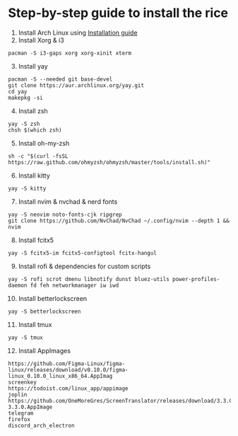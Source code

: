 # Step-by-step guide to install the rice
1. Install Arch Linux using [Installation guide](https://wiki.archlinux.org/title/Installation_guide)
2. Install Xorg & i3
```
pacman -S i3-gaps xorg xorg-xinit xterm
```
3. Install yay
```
pacman -S --needed git base-devel
git clone https://aur.archlinux.org/yay.git
cd yay
makepkg -si
```
4. Install zsh
```
yay -S zsh
chsh $(which zsh)
```
5. Install oh-my-zsh
```
sh -c "$(curl -fsSL https://raw.github.com/ohmyzsh/ohmyzsh/master/tools/install.sh)"
```
6. Install kitty
```
yay -S kitty
```
7. Install nvim & nvchad & nerd fonts
```
yay -S neovim noto-fonts-cjk ripgrep
git clone https://github.com/NvChad/NvChad ~/.config/nvim --depth 1 && nvim
```
8. Install fcitx5
```
yay -S fcitx5-im fcitx5-configtool fcitx-hangul
```
9. Install rofi & dependencies for custom scripts
```
yay -S rofi scrot dmenu libnotify dunst bluez-utils power-profiles-daemon fd feh networkmanager iw iwd
```
10. Install betterlockscreen
```
yay -S betterlockscreen
```
11. Install tmux
```
yay -S tmux
```
12. Install AppImages
```
https://github.com/Figma-Linux/figma-linux/releases/download/v0.10.0/figma-linux_0.10.0_linux_x86_64.AppImag
screenkey
https://todoist.com/linux_app/appimage
joplin
https://github.com/OneMoreGres/ScreenTranslator/releases/download/3.3.0/ScreenTranslator-3.3.0.AppImage
telegram
firefox
discord_arch_electron
```
